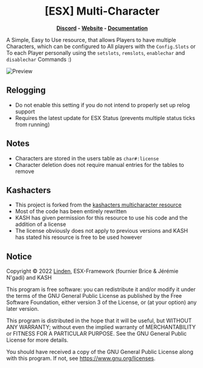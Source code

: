 <h1 align='center'>[ESX] Multi-Character</a></h1><p align='center'><b><a href='https://discord.esx-framework.org/'>Discord</a> - <a href='https://esx-framework.org/'>Website</a> - <a href='https://docs.esx-framework.org/legacy/installation'>Documentation</a></b></h5>

A Simple, Easy to Use resource, that allows Players to have multiple Characters, which can be configured to All players with the `Config.Slots` or To each Player personally using the `setslots`, `remslots`, `enablechar` and `disablechar` Commands :)

![Preview](https://cdn.discordapp.com/attachments/962665287491133460/1040642910573572186/multicharacter1.PNG)

## Relogging

- Do not enable this setting if you do not intend to properly set up relog support
- Requires the latest update for ESX Status (prevents multiple status ticks from running)

## Notes

- Characters are stored in the users table as `char#:license`
- Character deletion does not require manual entries for the tables to remove

## Kashacters

- This project is forked from the [kashacters multicharacter resource](https://github.com/FiveEYZ/esx_kashacter)
- Most of the code has been entirely rewritten
- KASH has given permission for this resource to use his code and the addition of a license
- The license obviously does not apply to previous versions and KASH has stated his resource is free to be used however

## Notice

Copyright © 2022 [Linden](https://github.com/thelindat/), ESX-Framework (fournier Brice & Jérémie N'gadi) and KASH

This program is free software: you can redistribute it and/or modify
it under the terms of the GNU General Public License as published by
the Free Software Foundation, either version 3 of the License, or
(at your option) any later version.

This program is distributed in the hope that it will be useful,
but WITHOUT ANY WARRANTY; without even the implied warranty of
MERCHANTABILITY or FITNESS FOR A PARTICULAR PURPOSE.  See the
GNU General Public License for more details.

You should have received a copy of the GNU General Public License
along with this program.  If not, see <https://www.gnu.org/licenses>.
